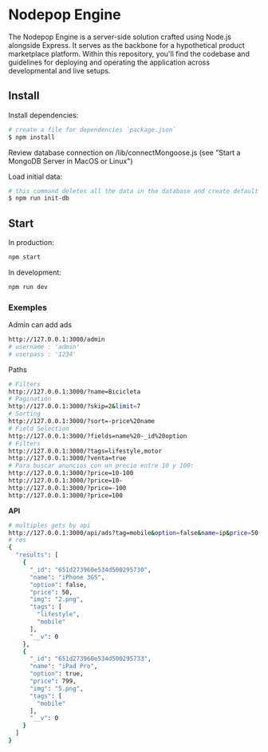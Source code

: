 # Nodepop Engine

The Nodepop Engine is a server-side solution crafted using Node.js alongside Express. It serves as the backbone for a hypothetical product marketplace platform. Within this repository, you'll find the codebase and guidelines for deploying and operating the application across developmental and live setups.

## Install
Install dependencies:
```sh
# create a file for dependencies `package.json`
$ npm install
```

Review database connection on /lib/connectMongoose.js (see "Start a MongoDB Server in MacOS or Linux")

Load initial data:
```sh
# this command deletes all the data in the database and create default data
$ npm run init-db
```

## Start

In production:
```sh
npm start
```
In development:
```sh
npm run dev
```


### Exemples

Admin can add ads
```sh
http://127.0.0.1:3000/admin
# username : 'admin'
# userpass : '1234'
```
Paths
```sh
# Filters
http://127.0.0.1:3000/?name=Bicicleta
# Pagination
http://127.0.0.1:3000/?skip=2&limit=7
# Sorting
http://127.0.0.1:3000/?sort=-price%20name
# Field Selection
http://127.0.0.1:3000/?fields=name%20-_id%20option
# Filters
http://127.0.0.1:3000/?tags=lifestyle,motor
http://127.0.0.1:3000/?venta=true
# Para buscar anuncios con un precio entre 10 y 100:
http://127.0.0.1:3000/?price=10-100
http://127.0.0.1:3000/?price=10-
http://127.0.0.1:3000/?price=-100
http://127.0.0.1:3000/?price=100

```
**API**

```sh
# multiples gets by api
http://127.0.0.1:3000/api/ads?tag=mobile&option=false&name=ip&price=50-&start=0&limit=2&sort=price
# res
{
  "results": [
    {
      "_id": "651d273960e534d500295730",
      "name": "iPhone 3GS",
      "option": false,
      "price": 50,
      "img": "2.png",
      "tags": [
        "lifestyle",
        "mobile"
      ],
      "__v": 0
    },
    {
      "_id": "651d273960e534d500295733",
      "name": "iPad Pro",
      "option": true,
      "price": 799,
      "img": "5.png",
      "tags": [
        "mobile"
      ],
      "__v": 0
    }
  ]
}
